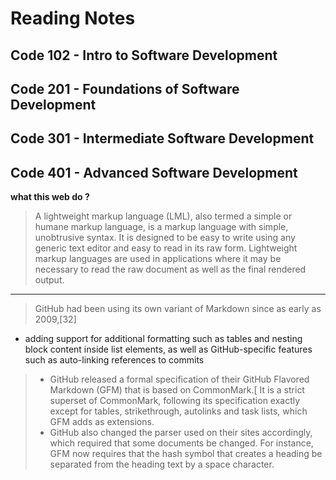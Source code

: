 # Reading Notes

## Code 102 - Intro to Software Development
## Code 201 - Foundations of Software Development
## Code 301 - Intermediate Software Development
## Code 401 - Advanced Software Development


**what this web do ?**


> A lightweight markup language (LML), also termed a simple or humane markup language, is a markup language with simple, unobtrusive syntax. It is designed to be easy to write using any generic text editor and easy to read in its raw form. Lightweight markup languages are used in applications where it may be necessary to read the raw document as well as the final rendered output.
----------------------

> GitHub had been using its own variant of Markdown since as early as 2009,[32]

* adding support for additional formatting such as tables and nesting block content inside list elements, as well as GitHub-specific features such as auto-linking references to commits


>* GitHub released a formal specification of their GitHub Flavored Markdown (GFM) that is based on CommonMark.[ It is a strict superset of CommonMark, following its specification exactly except for tables, strikethrough, autolinks and task lists, which GFM adds as extensions.
 >* GitHub also changed the parser used on their sites accordingly, which required that some documents be changed. For instance, GFM now requires that the hash symbol that creates a heading be separated from the heading text by a space character.